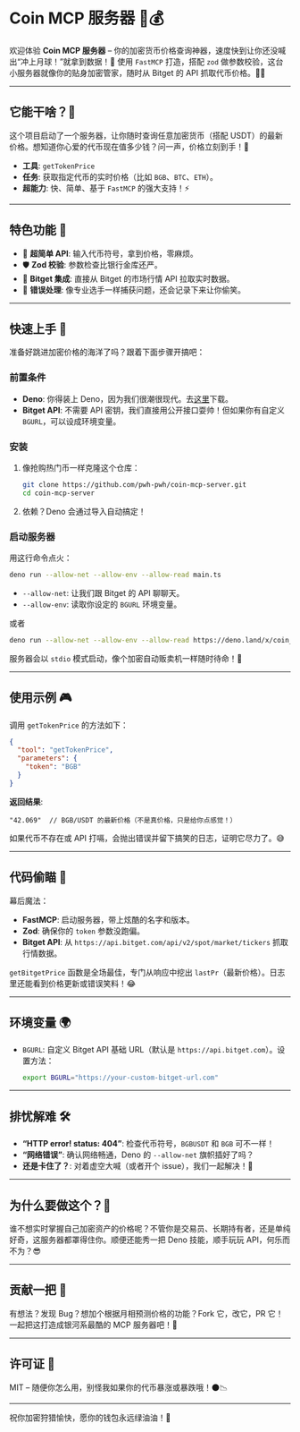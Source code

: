 # Coin MCP 服务器 🚀💰

欢迎体验 **Coin MCP 服务器** – 你的加密货币价格查询神器，速度快到让你还没喊出“冲上月球！”就拿到数据！🌙 使用 `FastMCP` 打造，搭配 `zod` 做参数校验，这台小服务器就像你的贴身加密管家，随时从 Bitget 的 API 抓取代币价格。🧑‍💼

---

## 它能干啥？🤔

这个项目启动了一个服务器，让你随时查询任意加密货币（搭配 USDT）的最新价格。想知道你心爱的代币现在值多少钱？问一声，价格立刻到手！💸

- **工具**: `getTokenPrice`
- **任务**: 获取指定代币的实时价格（比如 `BGB`、`BTC`、`ETH`）。
- **超能力**: 快、简单、基于 `FastMCP` 的强大支持！⚡

---

## 特色功能 🌟

- 🎯 **超简单 API**: 输入代币符号，拿到价格，零麻烦。
- 🛡️ **Zod 校验**: 参数检查比银行金库还严。
- 📡 **Bitget 集成**: 直接从 Bitget 的市场行情 API 拉取实时数据。
- 🧠 **错误处理**: 像专业选手一样捕获问题，还会记录下来让你偷笑。

---

## 快速上手 🏁

准备好跳进加密价格的海洋了吗？跟着下面步骤开搞吧：

### 前置条件
- **Deno**: 你得装上 Deno，因为我们很潮很现代。去[这里](https://deno.land/)下载。
- **Bitget API**: 不需要 API 密钥，我们直接用公开接口耍帅！但如果你有自定义 `BGURL`，可以设成环境变量。

### 安装
1. 像抢购热门币一样克隆这个仓库：
   ```bash
   git clone https://github.com/pwh-pwh/coin-mcp-server.git
   cd coin-mcp-server
   ```
2. 依赖？Deno 会通过导入自动搞定！

### 启动服务器
用这行命令点火：
```bash
deno run --allow-net --allow-env --allow-read main.ts
```
- `--allow-net`: 让我们跟 Bitget 的 API 聊聊天。
- `--allow-env`: 读取你设定的 `BGURL` 环境变量。

或者
```bash
deno run --allow-net --allow-env --allow-read https://deno.land/x/coin_mcp_server@v1.0.1/main.ts
```

服务器会以 `stdio` 模式启动，像个加密自动贩卖机一样随时待命！🍔

---

## 使用示例 🎮

调用 `getTokenPrice` 的方法如下：
```json
{
  "tool": "getTokenPrice",
  "parameters": {
    "token": "BGB"
  }
}
```

**返回结果**:
```
"42.069"  // BGB/USDT 的最新价格（不是真价格，只是给你点感觉！）
```

如果代币不存在或 API 打嗝，会抛出错误并留下搞笑的日志，证明它尽力了。😅

---

## 代码偷瞄 👀

幕后魔法：
- **FastMCP**: 启动服务器，带上炫酷的名字和版本。
- **Zod**: 确保你的 `token` 参数没跑偏。
- **Bitget API**: 从 `https://api.bitget.com/api/v2/spot/market/tickers` 抓取行情数据。

`getBitgetPrice` 函数是全场最佳，专门从响应中挖出 `lastPr`（最新价格）。日志里还能看到价格更新或错误笑料！😂

---

## 环境变量 🌍

- `BGURL`: 自定义 Bitget API 基础 URL（默认是 `https://api.bitget.com`）。设置方法：
  ```bash
  export BGURL="https://your-custom-bitget-url.com"
  ```

---

## 排忧解难 🛠️

- **“HTTP error! status: 404”**: 检查代币符号，`BGBUSDT` 和 `BGB` 可不一样！
- **“网络错误”**: 确认网络畅通，Deno 的 `--allow-net` 旗帜插好了吗？
- **还是卡住了？**: 对着虚空大喊（或者开个 issue），我们一起解决！🙌

---

## 为什么要做这个？🎉

谁不想实时掌握自己加密资产的价格呢？不管你是交易员、长期持有者，还是单纯好奇，这服务器都罩得住你。顺便还能秀一把 Deno 技能，顺手玩玩 API，何乐而不为？😎

---

## 贡献一把 🤝

有想法？发现 Bug？想加个根据月相预测价格的功能？Fork 它，改它，PR 它！一起把这打造成银河系最酷的 MCP 服务器吧！🌌

---

## 许可证 📜

MIT – 随便你怎么用，别怪我如果你的代币暴涨或暴跌哦！🌑📉

---

祝你加密狩猎愉快，愿你的钱包永远绿油油！💚
